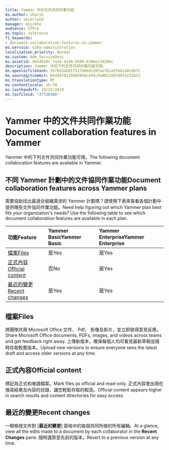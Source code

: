 ```yaml
---
title: Yammer 中的文件共同作業功能
ms.author: sharik
author: skjerland
manager: mnirkhe
audience: ITPro
ms.topic: reference
f1_keywords:
- document-collaboration-features-in-yammer
ms.service: o365-administration
localization_priority: Normal
ms.custom: Adm_ServiceDesc
ms.assetid: 9b5d618c-7a24-4a30-b880-6306e130209c
description: Yammer 中的下列文件共同作業功能可用。
ms.openlocfilehash: 5576d34b81f517d00d120fae761a5fdb1a0c6b7c
ms.sourcegitcommit: 05458701350d269dce45c9a0812d67d653c52621
ms.translationtype: MT
ms.contentlocale: zh-TW
ms.lasthandoff: 10/25/2019
ms.locfileid: "37726366"
---
```

# <a name="document-collaboration-features-in-yammer"></a><span data-ttu-id="23fd0-103">Yammer 中的文件共同作業功能</span><span class="sxs-lookup"><span data-stu-id="23fd0-103">Document collaboration features in Yammer</span></span>

<span data-ttu-id="23fd0-104">Yammer 中的下列文件共同作業功能可用。</span><span class="sxs-lookup"><span data-stu-id="23fd0-104">The following document collaboration features are available in Yammer.</span></span>
  
## <a name="document-collaboration-features-across-yammer-plans"></a><span data-ttu-id="23fd0-105">不同 Yammer 計劃中的文件協同作業功能</span><span class="sxs-lookup"><span data-stu-id="23fd0-105">Document collaboration features across Yammer plans</span></span>

<span data-ttu-id="23fd0-p101">需要協助找出最適合組織需求的 Yammer 計劃嗎？請使用下表來查看各個計劃中提供哪些文件協同作業功能。</span><span class="sxs-lookup"><span data-stu-id="23fd0-p101">Need help figuring out which Yammer plan best fits your organization's needs? Use the following table to see which document collaboration features are available in each plan.</span></span>
  
|<span data-ttu-id="23fd0-108">**功能**</span><span class="sxs-lookup"><span data-stu-id="23fd0-108">**Feature**</span></span>|<span data-ttu-id="23fd0-109">**Yammer Basic**</span><span class="sxs-lookup"><span data-stu-id="23fd0-109">**Yammer Basic**</span></span>|<span data-ttu-id="23fd0-110">**Yammer Enterprise**</span><span class="sxs-lookup"><span data-stu-id="23fd0-110">**Yammer Enterprise**</span></span>|
|:-----|:-----|:-----|
|[<span data-ttu-id="23fd0-111">檔案</span><span class="sxs-lookup"><span data-stu-id="23fd0-111">Files</span></span>](document-collaboration-features-in-yammer.md#files) <br/> |<span data-ttu-id="23fd0-112">是</span><span class="sxs-lookup"><span data-stu-id="23fd0-112">Yes</span></span>  <br/> |<span data-ttu-id="23fd0-113">是</span><span class="sxs-lookup"><span data-stu-id="23fd0-113">Yes</span></span>  <br/> |
|[<span data-ttu-id="23fd0-114">正式內容</span><span class="sxs-lookup"><span data-stu-id="23fd0-114">Official content</span></span>](document-collaboration-features-in-yammer.md#official-content) <br/> |<span data-ttu-id="23fd0-115">否</span><span class="sxs-lookup"><span data-stu-id="23fd0-115">No</span></span>  <br/> |<span data-ttu-id="23fd0-116">是</span><span class="sxs-lookup"><span data-stu-id="23fd0-116">Yes</span></span>  <br/> |
|[<span data-ttu-id="23fd0-117">最近的變更</span><span class="sxs-lookup"><span data-stu-id="23fd0-117">Recent changes</span></span>](document-collaboration-features-in-yammer.md#recent-changes) <br/> |<span data-ttu-id="23fd0-118">是</span><span class="sxs-lookup"><span data-stu-id="23fd0-118">Yes</span></span>  <br/> |<span data-ttu-id="23fd0-119">是</span><span class="sxs-lookup"><span data-stu-id="23fd0-119">Yes</span></span>  <br/> |

## <a name="files"></a><span data-ttu-id="23fd0-120">檔案</span><span class="sxs-lookup"><span data-stu-id="23fd0-120">Files</span></span>

<span data-ttu-id="23fd0-121">跨團隊共用 Microsoft Office 文件、 Pdf、 影像及影片，並立即取得意見反應。</span><span class="sxs-lookup"><span data-stu-id="23fd0-121">Share Microsoft Office documents, PDFs, images, and videos across teams and get feedback right away.</span></span> <span data-ttu-id="23fd0-122">上傳新版本，確保每個人均可看見最新草稿並隨時存取較舊版本。</span><span class="sxs-lookup"><span data-stu-id="23fd0-122">Upload new versions to ensure everyone sees the latest draft and access older versions at any time.</span></span>
  
## <a name="official-content"></a><span data-ttu-id="23fd0-123">正式內容</span><span class="sxs-lookup"><span data-stu-id="23fd0-123">Official content</span></span>

<span data-ttu-id="23fd0-124">標記為正式和唯讀檔案。</span><span class="sxs-lookup"><span data-stu-id="23fd0-124">Mark files as official and read-only.</span></span> <span data-ttu-id="23fd0-125">正式內容會出現在搜尋結果及內容的目錄，讓您輕鬆存取的較高。</span><span class="sxs-lookup"><span data-stu-id="23fd0-125">Official content appears higher in search results and content directories for easy access.</span></span>

## <a name="recent-changes"></a><span data-ttu-id="23fd0-126">最近的變更</span><span class="sxs-lookup"><span data-stu-id="23fd0-126">Recent changes</span></span>

<span data-ttu-id="23fd0-127">一眼檢視文件對 [**最近的變更**] 窗格中的每個共同所做的所有編輯。</span><span class="sxs-lookup"><span data-stu-id="23fd0-127">At a glance, view all the edits made to a document by each collaborator in the **Recent Changes** pane.</span></span> <span data-ttu-id="23fd0-128">隨時還原至先前的版本。</span><span class="sxs-lookup"><span data-stu-id="23fd0-128">Revert to a previous version at any time.</span></span>
  